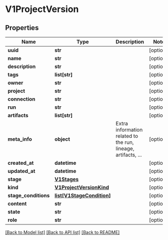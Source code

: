 # V1ProjectVersion


## Properties
Name | Type | Description | Notes
------------ | ------------- | ------------- | -------------
**uuid** | **str** |  | [optional] 
**name** | **str** |  | [optional] 
**description** | **str** |  | [optional] 
**tags** | **list[str]** |  | [optional] 
**owner** | **str** |  | [optional] 
**project** | **str** |  | [optional] 
**connection** | **str** |  | [optional] 
**run** | **str** |  | [optional] 
**artifacts** | **list[str]** |  | [optional] 
**meta_info** | **object** | Extra information related to the run, lineage, artifacts, ... | [optional] 
**created_at** | **datetime** |  | [optional] 
**updated_at** | **datetime** |  | [optional] 
**stage** | [**V1Stages**](V1Stages.md) |  | [optional] 
**kind** | [**V1ProjectVersionKind**](V1ProjectVersionKind.md) |  | [optional] 
**stage_conditions** | [**list[V1StageCondition]**](V1StageCondition.md) |  | [optional] 
**content** | **str** |  | [optional] 
**state** | **str** |  | [optional] 
**role** | **str** |  | [optional] 

[[Back to Model list]](../README.md#documentation-for-models) [[Back to API list]](../README.md#documentation-for-api-endpoints) [[Back to README]](../README.md)


